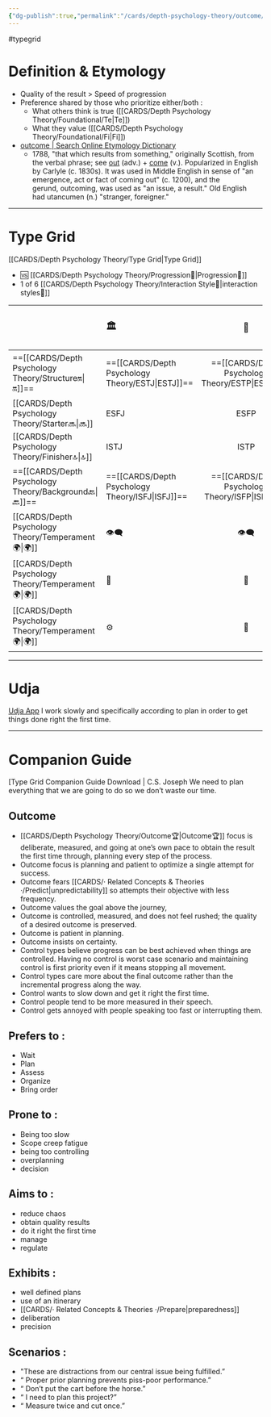 ```yaml
---
{"dg-publish":true,"permalink":"/cards/depth-psychology-theory/outcome/","created":"2022-12-30T12:33:54.141+01:00","updated":"2023-04-27T17:28:30.455+02:00"}
---
```


#typegrid 
# Definition & Etymology 
- Quality of the result > Speed of progression  
- Preference shared by those who prioritize either/both : 
	- What others think is true ([[CARDS/Depth Psychology Theory/Foundational/Te\|Te]])
	- What they value ([[CARDS/Depth Psychology Theory/Foundational/Fi\|Fi]])
- [outcome | Search Online Etymology Dictionary](https://www.etymonline.com/search?q=outcome)
	- 1788, "that which results from something," originally Scottish, from the verbal phrase; see [out](https://www.etymonline.com/word/out?ref=etymonline_crossreference#etymonline_v_9965 "Etymology, meaning and definition of out ") (adv.) + [come](https://www.etymonline.com/word/come?ref=etymonline_crossreference#etymonline_v_15860 "Etymology, meaning and definition of come ") (v.). Popularized in English by Carlyle (c. 1830s). It was used in Middle English in sense of "an emergence, act or fact of coming out" (c. 1200), and the gerund, outcoming, was used as "an issue, a result." Old English had utancumen (n.) "stranger, foreigner."
---
# Type Grid 
[[CARDS/Depth Psychology Theory/Type Grid\|Type Grid]]
- 🆚 [[CARDS/Depth Psychology Theory/Progression🏃\|Progression🏃]] 
- 1 of 6 [[CARDS/Depth Psychology Theory/Interaction Style💬\|interaction styles💬]] 

|                      | <font size="4"> 🏛️</font>   |  <font size="4"> 🧰</font>   | <font size="4"> 🔮</font> | <font size="4"> 🦄</font>    | [[CARDS/Depth Psychology Theory/Interaction Style💬\|💬]]                      |   [[CARDS/Depth Psychology Theory/Interaction Style💬\|💬]]                           |   [[CARDS/Depth Psychology Theory/Interaction Style💬\|💬]]                    |
|:-------------------- |:--------------------- |:---------------------:|:------------------------- |:--------------------- |:--------------------- |:-------------------------- |:--------------------- |
| ==[[CARDS/Depth Psychology Theory/Structure🔛\|🔛]]==  | ==[[CARDS/Depth Psychology Theory/ESTJ\|ESTJ]]==              |       ==[[CARDS/Depth Psychology Theory/ESTP\|ESTP]]==        | ==[[CARDS/Depth Psychology Theory/ENTJ\|ENTJ]]==                  | ==[[CARDS/Depth Psychology Theory/ENFJ\|ENFJ]]==              | ➡️      | 👋       | ==[[CARDS/Depth Psychology Theory/Outcome🏆\|🏆]]==     |
|  [[CARDS/Depth Psychology Theory/Starter🔜\|🔜]]     |  ESFJ           |      ESFP    |  ENTP           | ENFP|↪️|👋        | 🏃|
| [[CARDS/Depth Psychology Theory/Finisher🔝\|🔝]]   |ISTJ           |      ISTP      | INTJ              | INFJ            | ➡️    | 🧘‍♂️ | 🏃|
| ==[[CARDS/Depth Psychology Theory/Background🔙\|🔙]]== | ==[[CARDS/Depth Psychology Theory/ISFJ\|ISFJ]]==              |       ==[[CARDS/Depth Psychology Theory/ISFP\|ISFP]]==        | ==[[CARDS/Depth Psychology Theory/INTP\|INTP]]==                  | ==[[CARDS/Depth Psychology Theory/Foundational/INFP\|INFP]]==              | ↪️ |🧘‍♂️ | ==[[CARDS/Depth Psychology Theory/Outcome🏆\|🏆]]==  |
|  [[CARDS/Depth Psychology Theory/Temperament🌍\|🌍]]                     | 👁️‍🗨️ | 👁️‍🗨️ | 🧲        | 🧲    |                       |                            |                       |
|  [[CARDS/Depth Psychology Theory/Temperament🌍\|🌍]]                     | 🐜 |  🦊  | 🦊     | 🐜                       |                            |                       |
|  [[CARDS/Depth Psychology Theory/Temperament🌍\|🌍]]                     | ⚙️  |  👀   |⚙️      |👀  |                       |                            |                         |

---
# Udja
[Udja App](https://www.udja.app/#/)
I work slowly and specifically according to plan in order to get things done right the first time.

---
# Companion Guide 
[Type Grid Companion Guide Download | C.S. Joseph 
We need to plan everything that we are going to do so we don’t waste our time.
## **Outcome**
- [[CARDS/Depth Psychology Theory/Outcome🏆\|Outcome🏆]] focus is deliberate, measured, and going at one’s own pace to obtain the result the first time through, planning every step of the process.
- Outcome focus is planning and patient to optimize a single attempt for success. 
- Outcome fears [[CARDS/· Related Concepts & Theories ·/Predict\|unpredictability]] so attempts their objective with less frequency.
- Outcome values the goal above the journey,
- Outcome is controlled, measured, and does not feel rushed; the quality of a desired outcome is preserved.
- Outcome is patient in planning.
- Outcome insists on certainty.
- Control types believe progress can be best achieved when things are controlled. Having no control is worst case scenario and maintaining control is first priority even if it means stopping all movement.
- Control types care more about the final outcome rather than the incremental progress along the way.
- Control wants to slow down and get it right the first time. 
- Control people tend to be more measured in their speech. 
- Control gets annoyed with people speaking too fast or interrupting them.

## **Prefers to :** 
- Wait
- Plan
- Assess
- Organize
- Bring order

## Prone to :
- Being too slow
- Scope creep fatigue
- being too controlling
- overplanning
- decision

## **Aims to :**
- reduce chaos
- obtain quality results
- do it right the first time
- manage
- regulate

## **Exhibits :**
- well defined plans
- use of an itinerary
- [[CARDS/· Related Concepts & Theories ·/Prepare\|preparedness]]
- deliberation
- precision

## **Scenarios :**
- "These are distractions from our central issue being fulfilled.”
- “ Proper prior planning prevents piss-poor performance.”
- “ Don’t put the cart before the horse.”
- “ I need to plan this project?”
- “ Measure twice and cut once.”
